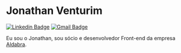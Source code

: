 
# Jonathan Venturim 

[![Linkedin Badge](https://img.shields.io/badge/-Jonathan%20Venturim-2ea043?style=flat-square&logo=Linkedin&logoColor=white&link=https://www.linkedin.com/in/venturimdias/)](https://www.linkedin.com/in/venturimdias/) 
[![Gmail Badge](https://img.shields.io/badge/-venturim.dias@gmail.com-2ea043?style=flat-square&logo=Gmail&logoColor=white&link=mailto:venturim.dias@gmail.com)](mailto:venturim.dias@gmail.com)

Eu sou o Jonathan, sou sócio e desenvolvedor Front-end da empresa [Aldabra](www.aldabra.com.br). 